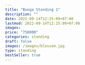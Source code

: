 ```yaml
---
title: "Bunga Standing 1"
description: ""
date: 2022-09-14T12:25:09+07:00
lastmod: 2022-09-14T12:25:09+07:00
images: 
price: "750000"
categories: standing
draft: false
images: /images/blossom.jpg
type: standing
bestSeller: true
---
```

